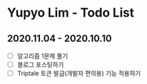 # Yupyo Lim - Todo List

## 2020.11.04 - 2020.10.10
 - [ ] 알고리즘 1문제 풀기
 - [ ] 블로그 포스팅하기
 - [ ] Triptale 토큰 발급(개발자 편의용) 기능 적용하기
